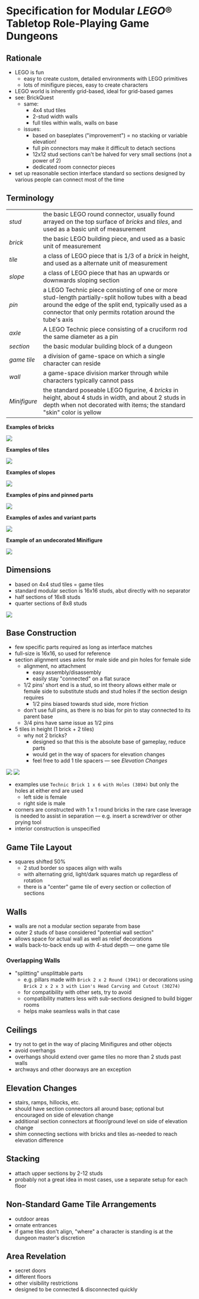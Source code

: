 # Specification for Modular *LEGO*® Tabletop Role-Playing Game Dungeons

## Rationale

* LEGO is fun
    * easy to create custom, detailed environments with LEGO primitives
    * lots of minifigure pieces, easy to create characters
* LEGO world is inherently grid-based, ideal for grid-based games
* see: BrickQuest
    * same:
        * 4x4 stud tiles
        * 2-stud width walls
        * full tiles within walls, walls on base
    * issues:
        * based on baseplates ("improvement") = no stacking or variable elevation!
        * full pin connectors may make it difficult to detach sections
        * 12x12 stud sections can't be halved for very small sections (not a power of 2)
        * dedicated room connector pieces
* set up reasonable section interface standard so sections designed by various people can connect most of the time

## Terminology

|  |  |
|---|---|
| *stud* | the basic LEGO round connector, usually found arrayed on the top surface of *bricks* and *tiles*, and used as a basic unit of measurement |
| *brick* | the basic LEGO building piece, and used as a basic unit of measurement |
| *tile* | a class of LEGO piece that is 1/3 of a *brick* in height, and used as a alternate unit of measurement |
| *slope* | a class of LEGO piece that has an upwards or downwards sloping section |
| *pin* | a LEGO Technic piece consisting of one or more stud-length partially-split hollow tubes with a bead around the edge of the split end, typically used as a connector that only permits rotation around the tube's axis |
| *axle* | A LEGO Technic piece consisting of a cruciform rod the same diameter as a pin |
| *section* | the basic modular building block of a dungeon |
| *game tile* | a division of game-space on which a single character can reside |
| *wall* | a game-space division marker through while characters typically cannot pass |
| *Minifigure* | the standard poseable LEGO figurine, 4 *bricks* in height, about 4 studs in width, and about 2 studs in depth when not decorated with items; the standard "skin" color is yellow |

**Examples of bricks**

![](media/bricks.png)

**Examples of tiles**

![](media/tiles.png)

**Examples of slopes**

![](media/slopes.png)

**Examples of pins and pinned parts**

![](media/pins_and_pinned_parts.png)

**Examples of axles and variant parts**

![](media/axles_and_variants.png)

**Example of an undecorated Minifigure**

![](media/minifigure.png)

## Dimensions

* based on 4x4 stud tiles = game tiles
* standard modular section is 16x16 studs, abut directly with no separator
* half sections of 16x8 studs
* quarter sections of 8x8 studs

![](media/3_base_sizes.png)

## Base Construction

* few specific parts required as long as interface matches
* full-size is 16x16, so used for reference
* section alignment uses axles for male side and pin holes for female side
    * alignment, no attachment
        * easy assembly/disassembly
        * easily stay "connected" on a flat surace
    * 1/2 pins' short end is a stud, so int theory allows either male or female side to substitute studs and stud holes if the section design requires
        * 1/2 pins biased towards stud side, more friction
    * don't use full pins, as there is no bias for pin to stay connected to its parent base
    * 3/4 pins have same issue as 1/2 pins
* 5 tiles in height (1 brick + 2 tiles)
    * why not 2 bricks?
        * designed so that this is the absolute base of gameplay, reduce parts
        * would get in the way of spacers for elevation changes
        * feel free to add 1 tile spacers — see *Elevation Changes*

![](media/16_base_side_standard.png)
![](media/16x16_base_top_standard.png)

* examples use `Technic Brick 1 x 6 with Holes (3894)` but only the holes at either end are used
    * left side is female
    * right side is male
* corners are constructed with 1 x 1 round bricks in the rare case leverage is needed to assist in separation — e.g. insert a screwdriver or other prying tool
* interior construction is unspecified

## Game Tile Layout

* squares shifted 50%
    * 2 stud border so spaces align with walls
    * with alternating grid, light/dark squares match up regardless of rotation
    * there is a "center" game tile of every section or collection of sections

## Walls

* walls are not a modular section separate from base
* outer 2 studs of base considered "potential wall section"
* allows space for actual wall as well as relief decorations
* walls back-to-back ends up with 4-stud depth — one game tile

### Overlapping Walls

* "splitting" unsplittable parts
    * e.g. pillars made with `Brick 2 x 2 Round (3941)` or decorations using `Brick 2 x 2 x 3 with Lion's Head Carving and Cutout (30274)`
    * for compatibility with other sets, try to avoid
    * compatibility matters less with sub-sections designed to build bigger rooms
    * helps make seamless walls in that case

## Ceilings

* try not to get in the way of placing Minifigures and other objects
* avoid overhangs
* overhangs should extend over game tiles no more than 2 studs past walls
* archways and other doorways are an exception

## Elevation Changes

* stairs, ramps, hillocks, etc.
* should have section connectors all around base; optional but encouraged on side of elevation change
* additional section connectors at floor/ground level on side of elevation change
* shim connecting sections with bricks and tiles as-needed to reach elevation difference

## Stacking

* attach upper sections by 2-12 studs
* probably not a great idea in most cases, use a separate setup for each floor

## Non-Standard Game Tile Arrangements

* outdoor areas
* ornate entrances
* if game tiles don't align, "where" a character is standing is at the dungeon master's discretion

## Area Revelation

* secret doors
* different floors
* other visibility restrictions
* designed to be connected & disconnected quickly